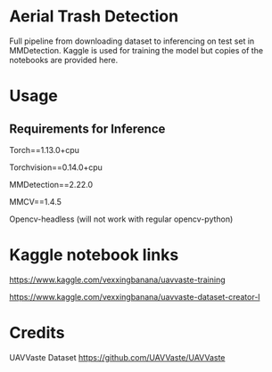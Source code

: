 # Aerial Trash Detection
Full pipeline from downloading dataset to inferencing on test set in MMDetection. Kaggle is used for training the model but copies of the notebooks are provided here. 

# Usage

## Requirements for Inference
Torch==1.13.0+cpu

Torchvision==0.14.0+cpu

MMDetection==2.22.0

MMCV==1.4.5

Opencv-headless (will not work with regular opencv-python)

# Kaggle notebook links 
https://www.kaggle.com/vexxingbanana/uavvaste-training

https://www.kaggle.com/vexxingbanana/uavvaste-dataset-creator-l

# Credits
UAVVaste Dataset
https://github.com/UAVVaste/UAVVaste
